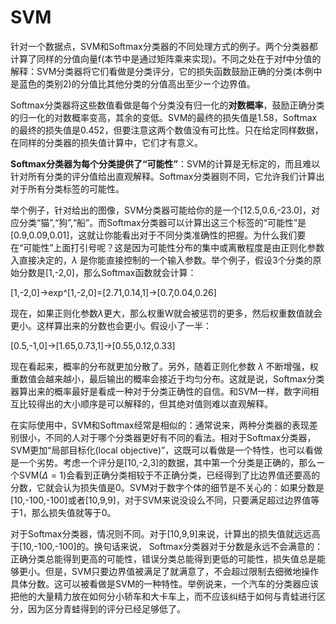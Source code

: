 # SVM

针对一个数据点，SVM和Softmax分类器的不同处理方式的例子。两个分类器都计算了同样的分值向量f(本节中是通过矩阵乘来实现)。不同之处在于对f中分值的解释：SVM分类器将它们看做是分类评分，它的损失函数鼓励正确的分类(本例中是蓝色的类别2)的分值比其他分类的分值高出至少ー个边界值。

Softmax分类器将这些数值看做是每个分类没有归一化的**对数概率**，鼓励正确分类的归一化的对数概率变高，其余的变低。SVM的最终的损失值是1.58，Softmax的最终的损失值是0.452，但要注意这两个数值没有可比性。只在给定同样数据，在同样的分类器的损失值计算中，它们才有意义。

**Softmax分类器为每个分类提供了“可能性”**：SVM的计算是无标定的，而且难以针对所有分类的评分值给出直观解释。Softmax分类器则不同，它允许我们计算出对于所有分类标签的可能性。

举个例子，针对给出的图像，SVM分类器可能给你的是一个[12.5,0.6,-23.0]，对应分类“猫”,“狗”,“船”。而Softmax分类器可以计算出这三个标签的“可能性”是[0.9,0.09,0.01]，这就让你能看出对于不同分类准确性的把握。为什么我们要在“可能性”上面打引号呢？这是因为可能性分布的集中或离散程度是由正则化参数入直接决定的，$\lambda$ 是你能直接控制的一个输入参数。举个例子，假设3个分类的原始分数是[1,-2,0]，那么Softmax函数就会计算：

[1,-2,0]$\rightarrow$exp^[1,-2,0]=[2.71,0.14,1]$\rightarrow$[0.7,0.04,0.26]

现在，如果正则化参数$\lambda$更大，那么权重W就会被惩罚的更多，然后权重数值就会更小。这样算出来的分数也会更小。假设小了一半：

[0.5,-1,0]$\rightarrow$[1.65,0.73,1]$\rightarrow$[0.55,0.12,0.33]

现在看起来，概率的分布就更加分散了。另外，随着正则化参数 $\lambda$ 不断增强，权重数值会越来越小，最后输出的概率会接近于均匀分布。这就是说，Softmax分类器算出来的概率最好是看成一种对于分类正确性的自信。和SVM一样，数字间相互比较得出的大小顺序是可以解释的，但其绝对值则难以直观解释。

在实际使用中，SVM和Softmax经常是相似的：通常说来，两种分类器的表现差别很小，不同的人对于哪个分类器更好有不同的看法。相对于Softmax分类器，SVM更加“局部目标化(local objective)”，这既可以看做是一个特性，也可以看做是一个劣势。考虑一个评分是[10,-2,3]的数据，其中第一个分类是正确的，那么ー个SVM($\Delta=1$)会看到正确分类相较于不正确分类，已经得到了比边界值还要高的分数，它就会认为损失值是0。SVM对于数字个体的细节是不关心的：如果分数是[10,-100,-100]或者[10,9,9]，对于SVM来说没设么不同，只要满足超过边界值等于1，那么损失值就等于0。

对于Softmax分类器，情况则不同。对于[10,9,9]来说，计算出的损失值就远远高于[10,-100,-100]的。换句话来说， Softmax分类器对于分数是永远不会满意的：正确分类总能得到更高的可能性，错误分类总能得到更低的可能性，损失值总是能够更小。但是，SVM只要边界值被满足了就满意了，不会超过限制去细微地操作具体分数。这可以被看做是SVM的一种特性。举例说来，一个汽车的分类器应该把他的大量精力放在如何分小轿车和大卡车上，而不应该纠结于如何与青蛙进行区分，因为区分青蛙得到的评分已经足够低了。
